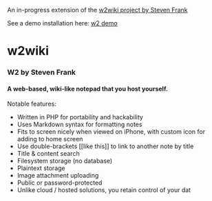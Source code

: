 An in-progress extension of the [w2wiki project by Steven Frank](https://github.com/panicsteve/w2wiki)

See a demo installation here: [w2 demo](https://creanderson.co.uk/w2/index.php)

w2wiki
======

### W2 by Steven Frank

#### A web-based, wiki-like notepad that you host yourself.

Notable features:

- Written in PHP for portability and hackability
- Uses Markdown syntax for formatting notes
- Fits to screen nicely when viewed on iPhone, with custom icon for adding to home screen
- Use double-brackets [[like this]] to link to another note by title
- Title & content search
- Filesystem storage (no database)
- Plaintext storage
- Image attachment uploading
- Public or password-protected
- Unlike cloud / hosted solutions, you retain control of your dat


